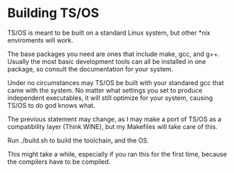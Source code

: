 # Building TS/OS

TS/OS is meant to be built on a standard Linux system, but other *nix enviroments will work.

The base packages you need are ones that include make, gcc, and g++. Usually the most basic development tools can all be installed in one package, so consult the documentation for your system.

Under no circumstances may TS/OS be built with your standared gcc that came with the system. No matter what settings you set to produce independent executables, it will still optimize for your system, causing TS/OS to do god knows what.

The previous statement may change, as I may make a port of TS/OS as a compatibility layer (Think WINE), but my Makefiles will take care of this.

Run ./build.sh to build the toolchain, and the OS.

This might take a while, especially if you ran this for the first time, because the compilers have to be compiled.
